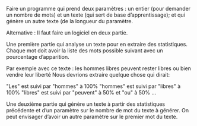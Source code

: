 Faire un programme qui prend deux paramètres : un entier (pour demander un nombre de mots) et un texte (qui sert de base d’apprentissage); et qui génère un autre texte (de la longueur du paramètre.

Alternative : Il faut faire un logiciel en deux partie.

Une première partie qui analyse un texte pour en extraire des statistiques. Chaque mot doit avoir la liste des mots possible suivant avec un pourcentage d’apparition.

Par exemple avec ce texte : les hommes libres peuvent rester libres ou bien vendre leur liberté Nous devrions extraire quelque chose qui dirait:

"Les" est suivi par "hommes" à 100%
"hommes" est suivi par "libres" à 100%
"libres" est suivi par "peuvent" à 50% et "ou" à 50%
...

Une deuxième partie qui génère un texte à partir des statistiques précédente et d’un paramètre sur le nombre de mot du texte à générer. On peut envisager d’avoir un autre paramètre sur le premier mot du texte.
